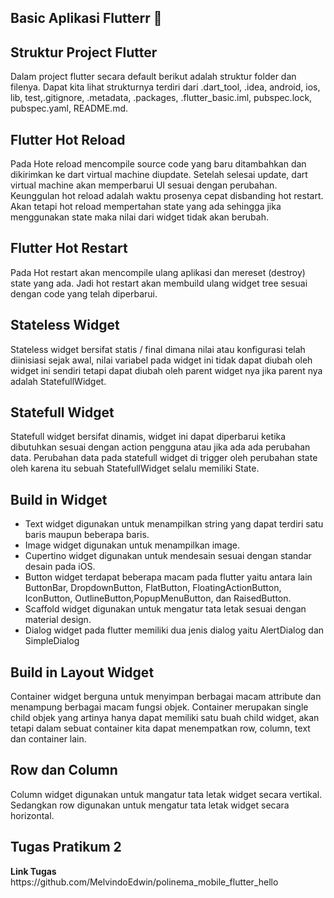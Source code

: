 ## __Basic Aplikasi Flutterr__ :art:

## Struktur Project Flutter
Dalam project flutter secara default berikut adalah struktur folder dan filenya. Dapat kita lihat strukturnya terdiri dari .dart_tool, .idea, android, ios, lib, test,.gitignore, .metadata, .packages, .flutter_basic.iml, pubspec.lock, pubspec.yaml, README.md.

## Flutter Hot Reload

Pada Hote reload mencompile source code yang baru ditambahkan dan dikirimkan ke dart virtual machine diupdate. Setelah selesai update, dart virtual machine akan memperbarui UI sesuai dengan perubahan. Keunggulan hot reload adalah waktu prosenya cepat disbanding hot restart. Akan tetapi hot reload mempertahan state yang ada sehingga jika menggunakan state maka nilai dari widget tidak akan berubah.

## Flutter Hot Restart

Pada Hot restart akan mencompile ulang aplikasi dan mereset (destroy) state yang ada. Jadi hot restart akan membuild ulang widget tree sesuai dengan code yang telah diperbarui.

## Stateless Widget

Stateless widget bersifat statis / final dimana nilai atau konfigurasi telah diinisiasi sejak awal, nilai variabel pada widget ini tidak dapat diubah oleh widget ini sendiri tetapi dapat diubah oleh parent widget nya jika parent nya adalah StatefullWidget.

## Statefull Widget

Statefull widget bersifat dinamis, widget ini dapat diperbarui ketika dibutuhkan sesuai dengan action pengguna atau jika ada ada perubahan data. Perubahan data pada statefull widget di trigger oleh perubahan state oleh karena itu sebuah StatefullWidget selalu memiliki State.

## Build in Widget

- Text widget digunakan untuk menampilkan string yang dapat terdiri satu baris maupun beberapa baris. 
- Image widget digunakan untuk menampilkan image.
- Cupertino widget digunakan untuk mendesain sesuai dengan standar desain pada iOS.
- Button widget terdapat beberapa macam pada flutter yaitu antara lain ButtonBar, DropdownButton, FlatButton, FloatingActionButton, IconButton, OutlineButton,PopupMenuButton, dan RaisedButton.
- Scaffold widget digunakan untuk mengatur tata letak sesuai dengan material design.
- Dialog widget pada flutter memiliki dua jenis dialog yaitu AlertDialog dan SimpleDialog

## Build in Layout Widget

Container widget berguna untuk menyimpan berbagai macam attribute dan menampung berbagai macam fungsi objek. Container merupakan single child objek yang artinya hanya dapat memiliki satu buah child widget, akan tetapi dalam sebuat container kita dapat menempatkan row, column, text dan container lain.

## Row dan Column

Column widget digunakan untuk mangatur tata letak widget secara vertikal. Sedangkan row digunakan untuk mengatur tata letak widget secara horizontal.

<h2>Tugas Pratikum 2</h2>
<b>Link Tugas</b>
https://github.com/MelvindoEdwin/polinema_mobile_flutter_hello